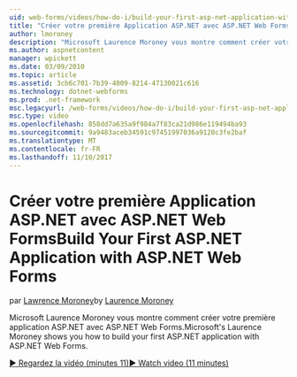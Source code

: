 ```yaml
---
uid: web-forms/videos/how-do-i/build-your-first-asp-net-application-with-asp-net-web-forms
title: "Créer votre première Application ASP.NET avec ASP.NET Web Forms | Documents Microsoft"
author: lmoroney
description: "Microsoft Laurence Moroney vous montre comment créer votre première application ASP.NET avec ASP.NET Web Forms."
ms.author: aspnetcontent
manager: wpickett
ms.date: 03/09/2010
ms.topic: article
ms.assetid: 3cb6c701-7b39-4009-8214-47130021c616
ms.technology: dotnet-webforms
ms.prod: .net-framework
msc.legacyurl: /web-forms/videos/how-do-i/build-your-first-asp-net-application-with-asp-net-web-forms
msc.type: video
ms.openlocfilehash: 858dd7a635a9f984a7f83ca21d986e119494ba93
ms.sourcegitcommit: 9a9483aceb34591c97451997036a9120c3fe2baf
ms.translationtype: MT
ms.contentlocale: fr-FR
ms.lasthandoff: 11/10/2017
---
```

<a name="build-your-first-aspnet-application-with-aspnet-web-forms"></a><span data-ttu-id="d91bc-103">Créer votre première Application ASP.NET avec ASP.NET Web Forms</span><span class="sxs-lookup"><span data-stu-id="d91bc-103">Build Your First ASP.NET Application with ASP.NET Web Forms</span></span>
====================
<span data-ttu-id="d91bc-104">par [Lawrence Moroney](https://github.com/lmoroney)</span><span class="sxs-lookup"><span data-stu-id="d91bc-104">by [Laurence Moroney](https://github.com/lmoroney)</span></span>

<span data-ttu-id="d91bc-105">Microsoft Laurence Moroney vous montre comment créer votre première application ASP.NET avec ASP.NET Web Forms.</span><span class="sxs-lookup"><span data-stu-id="d91bc-105">Microsoft's Laurence Moroney shows you how to build your first ASP.NET application with ASP.NET Web Forms.</span></span>

[<span data-ttu-id="d91bc-106">&#9654; Regardez la vidéo (minutes 11)</span><span class="sxs-lookup"><span data-stu-id="d91bc-106">&#9654; Watch video (11 minutes)</span></span>](https://channel9.msdn.com/Blogs/ASP-NET-Site-Videos/build-your-first-asp-net-application-with-asp-net-web-forms)
